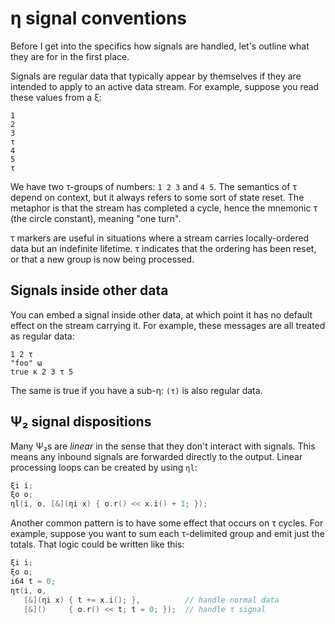 # η signal conventions
Before I get into the specifics how signals are handled, let's outline what they are for in the first place.

Signals are regular data that typically appear by themselves if they are intended to apply to an active data stream. For example, suppose you read these values from a ξ:

```
1
2
3
τ
4
5
τ
```

We have two τ-groups of numbers: `1 2 3` and `4 5`. The semantics of τ depend on context, but it always refers to some sort of state reset. The metaphor is that the stream has completed a cycle, hence the mnemonic τ (the circle constant), meaning "one turn".

τ markers are useful in situations where a stream carries locally-ordered data but an indefinite lifetime. τ indicates that the ordering has been reset, or that a new group is now being processed.


## Signals inside other data
You can embed a signal inside other data, at which point it has no default effect on the stream carrying it. For example, these messages are all treated as regular data:

```
1 2 τ
"foo" ω
true κ 2 3 τ 5
```

The same is true if you have a sub-η: `(τ)` is also regular data.


## Ψ₂ signal dispositions
Many Ψ₂s are _linear_ in the sense that they don't interact with signals. This means any inbound signals are forwarded directly to the output. Linear processing loops can be created by using `ηl`:

```cpp
ξi i;
ξo o;
ηl(i, o, [&](ηi x) { o.r() << x.i() + 1; });
```

Another common pattern is to have some effect that occurs on τ cycles. For example, suppose you want to sum each τ-delimited group and emit just the totals. That logic could be written like this:

```cpp
ξi i;
ξo o;
i64 t = 0;
ητ(i, o,
   [&](ηi x) { t += x.i(); },          // handle normal data
   [&]()     { o.r() << t; t = 0; });  // handle τ signal
```

